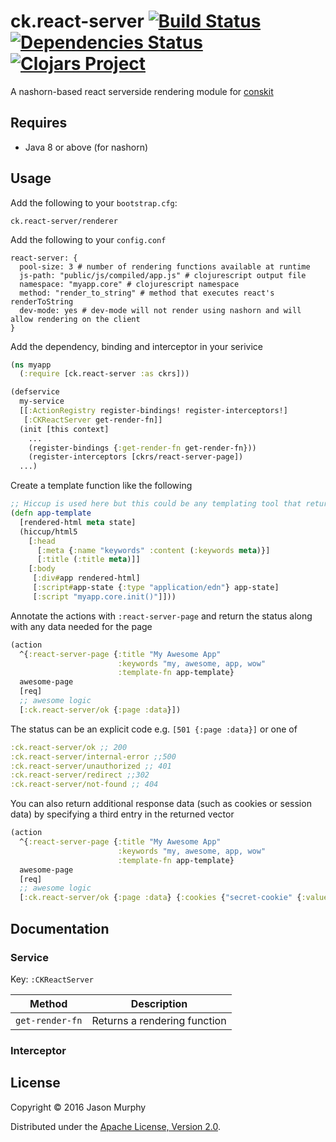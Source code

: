# ck.react-server [![Build Status](https://travis-ci.org/conskit/ck.react-server.svg?branch=master)](https://travis-ci.org/conskit/ck.react-server) [![Dependencies Status](https://jarkeeper.com/conskit/ck.react-server/status.svg)](https://jarkeeper.com/conskit/ck.react-server) [![Clojars Project](https://img.shields.io/clojars/v/ck.react-server.svg)](https://clojars.org/ck.react-server)

A nashorn-based react serverside rendering module for [conskit](https://github.com/conskit/conskit)

## Requires
- Java 8 or above (for nashorn)

## Usage
Add the following to your `bootstrap.cfg`:

```
ck.react-server/renderer
```

Add the following to your `config.conf`

```properties
react-server: {
  pool-size: 3 # number of rendering functions available at runtime
  js-path: "public/js/compiled/app.js" # clojurescript output file
  namespace: "myapp.core" # clojurescript namespace  
  method: "render_to_string" # method that executes react's renderToString
  dev-mode: yes # dev-mode will not render using nashorn and will allow rendering on the client
}
```

Add the dependency, binding and interceptor in your serivice

```clojure
(ns myapp
  (:require [ck.react-server :as ckrs]))

(defservice
  my-service
  [[:ActionRegistry register-bindings! register-interceptors!]
   [:CKReactServer get-render-fn]]
  (init [this context]
    ...
    (register-bindings {:get-render-fn get-render-fn}))
    (register-interceptors [ckrs/react-server-page])
  ...)
```

Create a template function like the following

```clojure
;; Hiccup is used here but this could be any templating tool that returns HTML as a string
(defn app-template
  [rendered-html meta state]
  (hiccup/html5
    [:head
      [:meta {:name "keywords" :content (:keywords meta)}]
      [:title (:title meta)]]
    [:body
     [:div#app rendered-html]
     [:script#app-state {:type "application/edn"} app-state]
     [:script "myapp.core.init()"]]))
```

Annotate the actions with `:react-server-page` and return the status along with any data needed for the page

```clojure
(action
  ^{:react-server-page {:title "My Awesome App"
                        :keywords "my, awesome, app, wow"
                        :template-fn app-template}
  awesome-page
  [req]
  ;; awesome logic
  [:ck.react-server/ok {:page :data}])
```

The status can be an explicit code e.g. `[501 {:page :data}]` or one of 

```clojure
:ck.react-server/ok ;; 200
:ck.react-server/internal-error ;;500
:ck.react-server/unauthorized ;; 401
:ck.react-server/redirect ;;302
:ck.react-server/not-found ;; 404
```

You can also return additional response data (such as cookies or session data) by specifying a third entry in the returned vector

```clojure
(action
  ^{:react-server-page {:title "My Awesome App"
                        :keywords "my, awesome, app, wow"
                        :template-fn app-template}
  awesome-page
  [req]
  ;; awesome logic
  [:ck.react-server/ok {:page :data} {:cookies {"secret-cookie" {:value "emosewa"}}}])
```

## Documentation

### Service

Key: `:CKReactServer`

|Method | Description|
|----|---|
|`get-render-fn` | Returns a rendering function |

### Interceptor


## License

Copyright © 2016 Jason Murphy

Distributed under the [Apache License, Version 2.0](http://www.apache.org/licenses/LICENSE-2.0.html).
